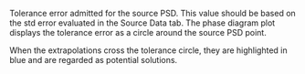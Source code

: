 Tolerance error admitted for the source PSD.
This value should be based on the std error evaluated in the Source Data tab.
The phase diagram plot displays the tolerance error as a circle around the source PSD point.

When the extrapolations cross the tolerance circle, they are highlighted in blue and are regarded as potential solutions.
